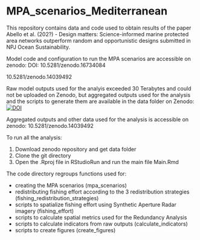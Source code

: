 # MPA_scenarios_Mediterranean
This repository contains data and code used to obtain results of the paper Abello et al.  (202?) - Design matters: Science-informed marine protected area networks outperform random and opportunistic designs submitted in NPJ Ocean Sustainability.

Model code and configuration to run the MPA scenarios are accessible on zenodo: DOI: 10.5281/zenodo.16734084

10.5281/zenodo.14039492

Raw model outputs used for the analyis exceeded 30 Terabytes and could not be uploaded on Zenodo, but aggregated outputs used for the analysis and the scripts to generate them are available in the data folder on Zenodo: [![DOI](https://zenodo.org/badge/DOI/10.5281/zenodo.16734084.svg)](https://doi.org/10.5281/zenodo.16734084)


Aggregated outputs and other data used for the analysis is accessible on zenodo: 10.5281/zenodo.14039492

To run all the analysis:
1. Download zenodo repository and get data folder
2. Clone the git directory
3. Open the .Rproj file in RStudioRun and run the main file Main.Rmd

The code directory regroups functions used for:
- creating the MPA scenarios (mpa_scenarios)
- redistributing fishing effort according to the 3 redistribution strategies (fishing_redistribution_strategies)
- scripts to spatialize fishing effort using Synthetic Aperture Radar imagery (fishing_effort)
- scripts to calculate spatial metrics used for the Redundancy Analysis
- scripts to calculate indicators from raw outputs (calculate_indicators)
- scripts to create figures (create_figures)



